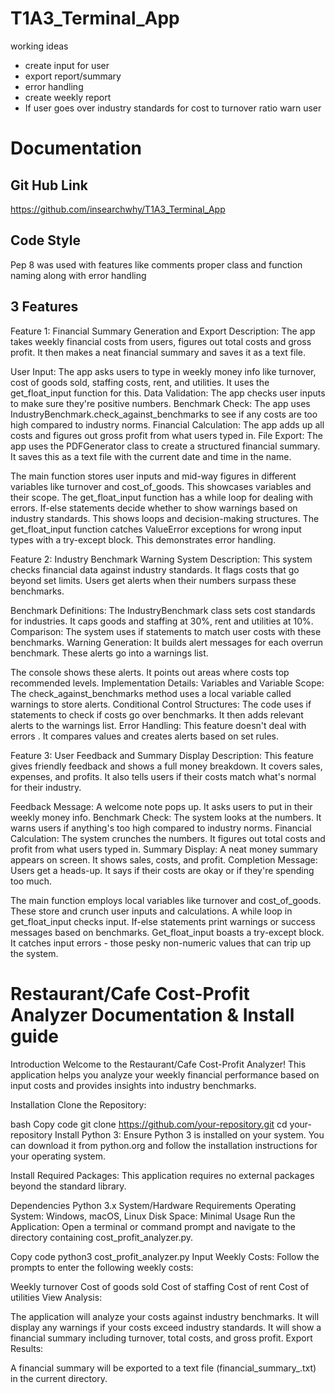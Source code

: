 # T1A3_Terminal_App

working ideas

- create input for user
- export report/summary
- error handling 
- create weekly report
- If user goes over industry standards for cost to turnover ratio warn user


# Documentation

## Git Hub Link
https://github.com/insearchwhy/T1A3_Terminal_App

## Code Style 
Pep 8 was used with features like comments proper class and function naming along with error handling

## 3 Features

Feature 1: Financial Summary Generation and Export Description: The app takes weekly financial costs from users, figures out total costs and gross profit. It then makes a neat financial summary and saves it as a text file. 

User Input: The app asks users to type in weekly money info like turnover, cost of goods sold, staffing costs, rent, and utilities. It uses the get_float_input function for this. Data Validation: The app checks user inputs to make sure they're positive numbers. Benchmark Check: The app uses IndustryBenchmark.check_against_benchmarks to see if any costs are too high compared to industry norms. Financial Calculation: The app adds up all costs and figures out gross profit from what users typed in. File Export: The app uses the PDFGenerator class to create a structured financial summary. It saves this as a text file with the current date and time in the name. 


The main function stores user inputs and mid-way figures in different variables like turnover and cost_of_goods. This showcases variables and their scope. The get_float_input function has a while loop for dealing with errors. If-else statements decide whether to show warnings based on industry standards. This shows loops and decision-making structures. The get_float_input function catches ValueError exceptions for wrong input types with a try-except block. This demonstrates error handling.


Feature 2: Industry Benchmark Warning System Description: This system checks financial data against industry standards. It flags costs that go beyond set limits. Users get alerts when their numbers surpass these benchmarks. 

Benchmark Definitions: The IndustryBenchmark class sets cost standards for industries. It caps goods and staffing at 30%, rent and utilities at 10%. Comparison: The system uses if statements to match user costs with these benchmarks. Warning Generation: It builds alert messages for each overrun benchmark. These alerts go into a warnings list. 

The console shows these alerts. It points out areas where costs top recommended levels. Implementation Details: Variables and Variable Scope: The check_against_benchmarks method uses a local variable called warnings to store alerts. Conditional Control Structures: The code uses if statements to check if costs go over benchmarks. It then adds relevant alerts to the warnings list. Error Handling: This feature doesn't deal with errors . It compares values and creates alerts based on set rules.

Feature 3: User Feedback and Summary Display Description: This feature gives friendly feedback and shows a full money breakdown. It covers sales, expenses, and profits. It also tells users if their costs match what's normal for their industry. 


Feedback Message: A welcome note pops up. It asks users to put in their weekly money info. Benchmark Check: The system looks at the numbers. It warns users if anything's too high compared to industry norms. Financial Calculation: The system crunches the numbers. It figures out total costs and profit from what users typed in. Summary Display: A neat money summary appears on screen. It shows sales, costs, and profit. Completion Message: Users get a heads-up. It says if their costs are okay or if they're spending too much. 


The main function employs local variables like turnover and cost_of_goods. These store and crunch user inputs and calculations. A while loop in get_float_input checks input. If-else statements print warnings or success messages based on benchmarks. Get_float_input boasts a try-except block. It catches input errors - those pesky non-numeric values that can trip up the system.

# Restaurant/Cafe Cost-Profit Analyzer Documentation &  Install guide

Introduction
Welcome to the Restaurant/Cafe Cost-Profit Analyzer! This application helps you analyze your weekly financial performance based on input costs and provides insights into industry benchmarks.

Installation
Clone the Repository:

bash
Copy code
git clone https://github.com/your-repository.git
cd your-repository
Install Python 3:
Ensure Python 3 is installed on your system. You can download it from python.org and follow the installation instructions for your operating system.

Install Required Packages:
This application requires no external packages beyond the standard library.

Dependencies
Python 3.x
System/Hardware Requirements
Operating System: Windows, macOS, Linux
Disk Space: Minimal
Usage
Run the Application:
Open a terminal or command prompt and navigate to the directory containing cost_profit_analyzer.py.

Copy code
python3 cost_profit_analyzer.py
Input Weekly Costs:
Follow the prompts to enter the following weekly costs:

Weekly turnover
Cost of goods sold
Cost of staffing
Cost of rent
Cost of utilities
View Analysis:

The application will analyze your costs against industry benchmarks.
It will display any warnings if your costs exceed industry standards.
It will show a financial summary including turnover, total costs, and gross profit.
Export Results:

A financial summary will be exported to a text file (financial_summary_<timestamp>.txt) in the current directory.